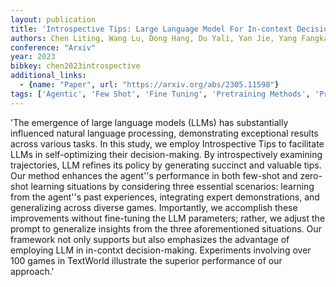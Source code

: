 ```yaml
---
layout: publication
title: 'Introspective Tips: Large Language Model For In-context Decision Making'
authors: Chen Liting, Wang Lu, Dong Hang, Du Yali, Yan Jie, Yang Fangkai, Li Shuang, Zhao Pu, Qin Si, Rajmohan Saravan, Lin Qingwei, Zhang Dongmei
conference: "Arxiv"
year: 2023
bibkey: chen2023introspective
additional_links:
  - {name: "Paper", url: "https://arxiv.org/abs/2305.11598"}
tags: ['Agentic', 'Few Shot', 'Fine Tuning', 'Pretraining Methods', 'Prompting', 'Reinforcement Learning', 'Tools', 'Training Techniques']
---
```

'The emergence of large language models (LLMs) has substantially influenced natural language processing, demonstrating exceptional results across various tasks. In this study, we employ Introspective Tips to facilitate LLMs in self-optimizing their decision-making. By introspectively examining trajectories, LLM refines its policy by generating succinct and valuable tips. Our method enhances the agent''s performance in both few-shot and zero-shot learning situations by considering three essential scenarios: learning from the agent''s past experiences, integrating expert demonstrations, and generalizing across diverse games. Importantly, we accomplish these improvements without fine-tuning the LLM parameters; rather, we adjust the prompt to generalize insights from the three aforementioned situations. Our framework not only supports but also emphasizes the advantage of employing LLM in in-contxt decision-making. Experiments involving over 100 games in TextWorld illustrate the superior performance of our approach.'
